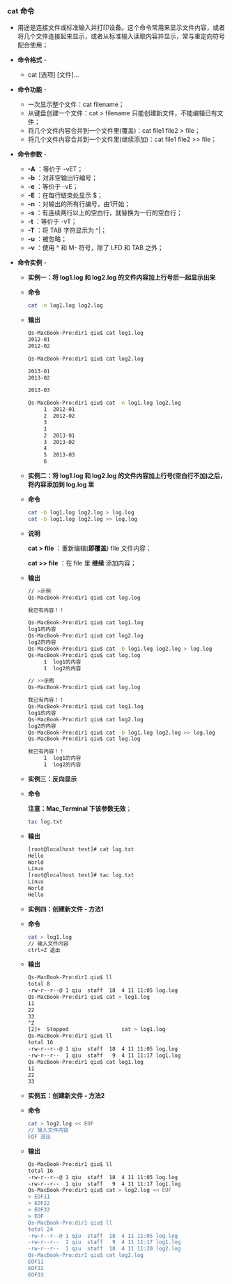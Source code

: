 ### cat 命令

- 用途是连接文件或标准输入并打印设备。这个命令常用来显示文件内容，或者将几个文件连接起来显示，或者从标准输入读取内容并显示，常与重定向符号配合使用；

- **命令格式** - 

  - cat [选项] [文件]...

- **命令功能** - 

  - 一次显示整个文件：cat filename；
  - 从键盘创建一个文件：cat > filename 只能创建新文件，不能编辑已有文件；
  - 将几个文件内容合并到一个文件里(覆盖)：cat file1 file2 > file；
  - 将几个文件内容合并到一个文件里(继续添加)：cat file1 file2 >> file；

- **命令参数** - 

  - **-A** ：等价于 -vET；
  - **-b** ：对非空输出行编号；
  - **-e** ：等价于 -vE；
  - **-E** ：在每行结束处显示 $；
  - **-n** ：对输出的所有行编号，由1开始；
  - **-s** ：有连续两行以上的空白行，就替换为一行的空白行；
  - **-t** ：等价于 -vT；
  - **-T** ：将 TAB 字符显示为 ^|；
  - **-u** ：被忽略；
  - **-v** ：使用 ^ 和 M- 符号，除了 LFD 和 TAB 之外；

- **命令实例** - 

  - **实例一：将 log1.log 和 log2.log 的文件内容加上行号后一起显示出来**

  - **命令**

    ```bash
    cat -n log1.log log2.log
    ```

  - **输出**

    ```bash
    Qs-MacBook-Pro:dir1 qiu$ cat log1.log
    2012-01
    2012-02
    
    Qs-MacBook-Pro:dir1 qiu$ cat log2.log
    
    2013-01
    2013-02
    
    2013-03
    
    Qs-MacBook-Pro:dir1 qiu$ cat -n log1.log log2.log
         1	2012-01
         2	2012-02
         3	
         1	
         2	2013-01
         3	2013-02
         4	
         5	2013-03
         6	
    ```

  - **实例二：将 log1.log 和 log2.log 的文件内容加上行号(空白行不加)之后，将内容添加到 log.log 里**

  - **命令**

    ```bash
    cat -b log1.log log2.log > log.log
    cat -b log1.log log2.log >> log.log
    ```

  - **说明**

    **cat > file** ：重新编辑(**即覆盖**) file 文件内容；

    **cat >> file** ：在 file 里 **继续** 添加内容；

  - **输出**

    ```bash
    // >示例
    Qs-MacBook-Pro:dir1 qiu$ cat log.log
    
    我已有内容！！
    
    Qs-MacBook-Pro:dir1 qiu$ cat log1.log
    log1的内容
    Qs-MacBook-Pro:dir1 qiu$ cat log2.log
    log2的内容
    Qs-MacBook-Pro:dir1 qiu$ cat -b log1.log log2.log > log.log
    Qs-MacBook-Pro:dir1 qiu$ cat log.log
         1	log1的内容
         1	log2的内容
    ```

    ```bash
    // >>示例
    Qs-MacBook-Pro:dir1 qiu$ cat log.log
    
    我已有内容！！
    Qs-MacBook-Pro:dir1 qiu$ cat log1.log
    log1的内容
    Qs-MacBook-Pro:dir1 qiu$ cat log2.log
    log2的内容
    Qs-MacBook-Pro:dir1 qiu$ cat -b log1.log log2.log >> log.log
    Qs-MacBook-Pro:dir1 qiu$ cat log.log
    
    我已有内容！！
         1	log1的内容
         1	log2的内容
    ```

  - **实例三：反向显示**

  - **命令**

    **注意：Mac_Terminal 下该参数无效**；

    ```bash
    tac log.txt
    ```

  - **输出**

    ```bash
    [root@localhost test]# cat log.txt 
    Hello
    World
    Linux
    [root@localhost test]# tac log.txt 
    Linux
    World
    Hello
    ```

  - **实例四：创建新文件 - 方法1**

  - **命令**

    ```bash
    cat > log1.log
    // 输入文件内容
    ctrl+Z 退出
    ```

  - **输出**

    ```bash
    Qs-MacBook-Pro:dir1 qiu$ ll
    total 8
    -rw-r--r--@ 1 qiu  staff  18  4 11 11:05 log.log
    Qs-MacBook-Pro:dir1 qiu$ cat > log1.log
    11
    22
    33
    ^Z
    [2]+  Stopped                 cat > log1.log
    Qs-MacBook-Pro:dir1 qiu$ ll
    total 16
    -rw-r--r--@ 1 qiu  staff  18  4 11 11:05 log.log
    -rw-r--r--  1 qiu  staff   9  4 11 11:17 log1.log
    Qs-MacBook-Pro:dir1 qiu$ cat log1.log
    11
    22
    33
    ```

  - **实例五：创建新文件 - 方法2**

  - **命令**

    ```bash
    cat > log2.log << EOF
    // 输入文件内容
    EOF 退出
    ```

  - **输出**

    ```bash
    Qs-MacBook-Pro:dir1 qiu$ ll
    total 16
    -rw-r--r--@ 1 qiu  staff  18  4 11 11:05 log.log
    -rw-r--r--  1 qiu  staff   9  4 11 11:17 log1.log
    Qs-MacBook-Pro:dir1 qiu$ cat > log2.log << EOF
    > EOF11
    > EOF22
    > EOF33
    > EOF
    Qs-MacBook-Pro:dir1 qiu$ ll
    total 24
    -rw-r--r--@ 1 qiu  staff  18  4 11 11:05 log.log
    -rw-r--r--  1 qiu  staff   9  4 11 11:17 log1.log
    -rw-r--r--  1 qiu  staff  18  4 11 11:20 log2.log
    Qs-MacBook-Pro:dir1 qiu$ cat log2.log
    EOF11
    EOF22
    EOF33
    ```

    